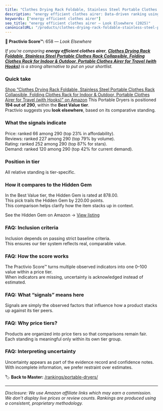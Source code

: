 ```yaml
---
title: "Clothes Drying Rack Foldable, Stainless Steel Portable Clothes Rack Collapsible, Folding Clothes Rack for Indoor & Outdoor, Portable Clothes Airer for Travel (with Hooks)"
description: "energy efficient clothes airer: Data-driven ranking using the Practivio Score™. Positioned by quality, value, demand, findability, momentum."
keywords: ["energy efficient clothes airer"]
seo_title: "energy efficient clothes airer — Look Elsewhere (2025)"
canonicalURL: "/products/clothes-drying-rack-foldable-stainless-steel-portable-clothes-rack-collapsible-folding-clothes-rack-for-indoor-outdoor-portable-clothes-airer-for-travel-with-hooks-B0F8GS6GB4/"
---
```


**🚫 Practivio Score™:** 658 — _Look Elsewhere_


*If you're comparing **energy efficient clothes airer**, **[Clothes Drying Rack Foldable, Stainless Steel Portable Clothes Rack Collapsible, Folding Clothes Rack for Indoor & Outdoor, Portable Clothes Airer for Travel (with Hooks)](https://www.amazon.com/dp/B0F8GS6GB4?tag=practivio-20)** is a strong alternative to put on your shortlist.*
### Quick take
[Shop “Clothes Drying Rack Foldable, Stainless Steel Portable Clothes Rack Collapsible, Folding Clothes Rack for Indoor & Outdoor, Portable Clothes Airer for Travel (with Hooks)” on Amazon](https://www.amazon.com/dp/B0F8GS6GB4?tag=practivio-20)
This Portable Dryers is positioned **194 out of 290**, within the **Best Value tier**.  
Practivio suggests you **look elsewhere**, based on its comparative standing.

### What the signals indicate
Price: ranked 66 among 290 (top 23% in affordability).  
Reviews: ranked 227 among 290 (top 79% by volume).  
Rating: ranked 252 among 290 (top 87% for stars).  
Demand: ranked 120 among 290 (top 42% for current demand).

### Position in tier
All relative standing is tier-specific.

### How it compares to the Hidden Gem
In the Best Value tier, the Hidden Gem is rated at 878.00.  
This pick trails the Hidden Gem by 220.00 points.  
This comparison helps clarify how the item stacks up in context.  

See the Hidden Gem on Amazon → [View listing](https://www.amazon.com/dp/B08PVYFDCK?tag=practivio-20)

### FAQ: Inclusion criteria
Inclusion depends on passing strict baseline criteria.  
This ensures our tier system reflects real, comparable value.

### FAQ: How the score works
The Practivio Score™ turns multiple observed indicators into one 0–100 value within a price tier.  
When indicators are missing, uncertainty is acknowledged instead of estimated.

### FAQ: What “signals” means here
Signals are simply the observed factors that influence how a product stacks up against its tier peers.

### FAQ: Why price tiers?
Products are organized into price tiers so that comparisons remain fair.  
Each standing is meaningful only within its own tier group.

### FAQ: Interpreting uncertainty
Uncertainty appears as part of the evidence record and confidence notes.  
With incomplete information, we prefer restraint over estimates.


🏷️ **Back to Master:** [/rankings/portable-dryers/](/rankings/portable-dryers/)

---
_Disclosure: We use Amazon affiliate links which may earn a commission. We don’t display live prices or review counts. Rankings are produced using a consistent, proprietary methodology._
